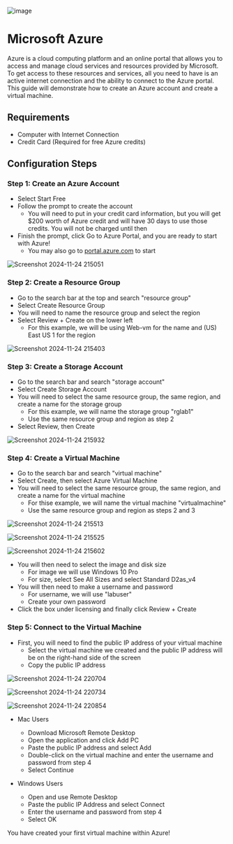 <p align="center">
       
![image](https://github.com/JustinPeguero/virtual-machine/assets/170198869/d3f91b83-0e3f-44b3-9316-1394b488bb6b)
   

</p>

<h1>Microsoft Azure</h1>
Azure is a cloud computing platform and an online portal that allows you to access and manage cloud services and resources provided by Microsoft. To get access to these resources and services, all you need to have is an active internet connection and the ability to connect to the Azure portal. This guide will demonstrate how to create an Azure account and create a virtual machine.

<h2>Requirements</h2>

- Computer with Internet Connection
- Credit Card (Required for free Azure credits)

<h2>Configuration Steps</h2>


<h3>Step 1: Create an Azure Account</h3>

- Select Start Free
- Follow the prompt to create the account 
     - You will need to put in your credit card information, but you will get $200 worth of Azure credit and will have 30 days to use those credits. You will not be charged until then
- Finish the prompt, click Go to Azure Portal, and you are ready to start with Azure!
     - You may also go to [portal.azure.com](https://www.portal.azure.com) to start

![Screenshot 2024-11-24 215051](https://github.com/user-attachments/assets/52ee6570-12bb-4f6a-b673-d5a45c27e7b5)




<h3>Step 2: Create a Resource Group</h3>

- Go to the search bar at the top and search "resource group"
- Select Create Resource Group
- You will need to name the resource group and select the region 
- Select Review + Create on the lower left
    - For this example, we will be using Web-vm for the name and (US) East US 1 for the region

![Screenshot 2024-11-24 215403](https://github.com/user-attachments/assets/0ac74596-7169-4c07-b20c-4eb1596062dd)




<h3>Step 3: Create a Storage Account</h3>

- Go to the search bar and search "storage account"
- Select Create Storage Account
- You will need to select the same resource group, the same region, and create a name for the storage group
    - For this example, we will name the storage group "rglab1"
    - Use the same resource group and region as step 2
- Select Review, then Create



![Screenshot 2024-11-24 215932](https://github.com/user-attachments/assets/b880adb5-0550-4f7c-a3fb-e2198a9fff01)



<h3>Step 4: Create a Virtual Machine</h3>
     
- Go to the search bar and search "virtual machine"
- Select Create, then select Azure Virtual Machine
- You will need to select the same resource group, the same region, and create a name for the virtual machine
    - For thise example, we will name the virtual machine "virtualmachine"
    - Use the same resource group and region as steps 2 and 3

![Screenshot 2024-11-24 215513](https://github.com/user-attachments/assets/ee0a9a8c-ba5b-48cf-9a1b-c451e856a9ec)

![Screenshot 2024-11-24 215525](https://github.com/user-attachments/assets/612bc7dd-b922-457b-a7d7-328550a2b6df)


![Screenshot 2024-11-24 215602](https://github.com/user-attachments/assets/41ab1e7e-01a5-4b3e-b949-16050448f1a9)



* You will then need to select the image and disk size
    - For image we will use Windows 10 Pro
    - For size, select See All Sizes and select Standard D2as_v4
* You will then need to make a username and password
    - For username, we will use "labuser"
    - Create your own password
* Click the box under licensing and finally click Review + Create 


<h3>Step 5: Connect to the Virtual Machine</h3>

- First, you will need to find the public IP address of your virtual machine
   - Select the virtual machine we created and the public IP address will be on the right-hand side of the screen
   - Copy the public IP address

![Screenshot 2024-11-24 220704](https://github.com/user-attachments/assets/769ca32c-744e-42f5-8790-f619c597e2f9)

![Screenshot 2024-11-24 220734](https://github.com/user-attachments/assets/32a508d6-391a-4132-b941-92280303c5c4)


![Screenshot 2024-11-24 220854](https://github.com/user-attachments/assets/21a6e24e-6781-4fd9-a151-d66d9c975e62)




* Mac Users 
   - Download Microsoft Remote Desktop
   - Open the application and click Add PC
   - Paste the public IP address and select Add
   - Double-click on the virtual machine and enter the username and password from step 4
   - Select Continue
   
* Windows Users
     - Open and use Remote Desktop
     - Paste the public IP Address and select Connect
     - Enter the username and password from step 4
     - Select OK







You have created your first virtual machine within Azure!




